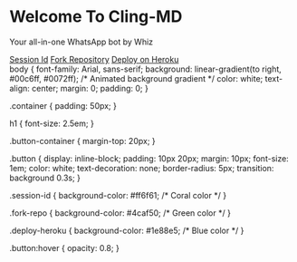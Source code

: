 <!DOCTYPE html>
<html lang="en">
<head>
    <meta charset="UTF-8">
    <meta name="viewport" content="width=device-width, initial-scale=1.0">
    <title>Cling-MD</title>
    <link rel="stylesheet" href="styles.css">
</head>
<body>
    <div class="container">
        <h1>Welcome To Cling-MD</h1>
        <p>Your all-in-one WhatsApp bot by Whiz</p>
        <div class="button-container">
            <a href="https://cling-md-vtf.onrender.com/" class="button session-id">Session Id</a>
            <a href="https://github.com/Whizmburu/Cling-Md/fork" class="button fork-repo">Fork Repository</a>
            <a href="https://dashboard.heroku.com/new?button-url=https://github.com/whizmburu/cling-md&template=https://github.com/whizmburu/cling-md.git" class="button deploy-heroku">Deploy on Heroku</a>
        </div>
    </div>
</body>
</html>
body {
    font-family: Arial, sans-serif;
    background: linear-gradient(to right, #00c6ff, #0072ff); /* Animated background gradient */
    color: white;
    text-align: center;
    margin: 0;
    padding: 0;
}

.container {
    padding: 50px;
}

h1 {
    font-size: 2.5em;
}

.button-container {
    margin-top: 20px;
}

.button {
    display: inline-block;
    padding: 10px 20px;
    margin: 10px;
    font-size: 1em;
    color: white;
    text-decoration: none;
    border-radius: 5px;
    transition: background 0.3s;
}

.session-id {
    background-color: #ff6f61; /* Coral color */
}

.fork-repo {
    background-color: #4caf50; /* Green color */
}

.deploy-heroku {
    background-color: #1e88e5; /* Blue color */
}

.button:hover {
    opacity: 0.8;
}
